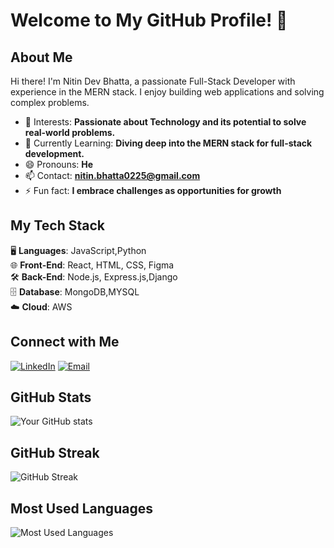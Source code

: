 # Welcome to My GitHub Profile! 👋
## About Me
Hi there! I'm Nitin Dev Bhatta, a passionate Full-Stack Developer with experience in the MERN stack. I enjoy building web applications and solving complex problems.

- 👀 Interests: **Passionate about Technology and its potential to solve real-world problems.**
- 🌱 Currently Learning: **Diving deep into the MERN stack for full-stack development.**
- 😄 Pronouns: **He**
- 📫 Contact: **nitin.bhatta0225@gmail.com**
- ⚡ Fun fact: **I embrace challenges as opportunities for growth**

## My Tech Stack

🖥 **Languages**: JavaScript,Python  
🌐 **Front-End**: React, HTML, CSS, Figma  
🛠 **Back-End**: Node.js, Express.js,Django  
🗄️ **Database**: MongoDB,MYSQL  
☁️ **Cloud**: AWS  

## Connect with Me
[![LinkedIn](https://img.shields.io/badge/-LinkedIn-0077B5?style=flat-square&logo=LinkedIn&logoColor=white)](linkedin.com/in/nitin-dev-bhatta-315684205/)
[![Email](https://img.shields.io/badge/Email-D14836?style=flat-square&logo=gmail&logoColor=white)](mailto:nitin.bhatta0225@gmail.com) 

## GitHub Stats
![Your GitHub stats](https://github-readme-stats.vercel.app/api?username=NitinBhatta&show_icons=true&hide_border=true&count_private=true&theme=radical)

## GitHub Streak
![GitHub Streak](https://streak-stats.demolab.com/?user=NitinBhatta&theme=radical)

## Most Used Languages
![Most Used Languages](https://github-readme-stats.vercel.app/api/top-langs/?username=NitinBhatta&layout=compact&theme=radical)




